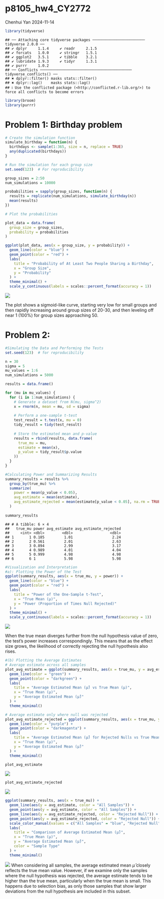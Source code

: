 p8105_hw4_CY2772
================
Chenhui Yan
2024-11-14

``` r
library(tidyverse)
```

    ## ── Attaching core tidyverse packages ──────────────────────── tidyverse 2.0.0 ──
    ## ✔ dplyr     1.1.4     ✔ readr     2.1.5
    ## ✔ forcats   1.0.0     ✔ stringr   1.5.1
    ## ✔ ggplot2   3.5.1     ✔ tibble    3.2.1
    ## ✔ lubridate 1.9.3     ✔ tidyr     1.3.1
    ## ✔ purrr     1.0.2     
    ## ── Conflicts ────────────────────────────────────────── tidyverse_conflicts() ──
    ## ✖ dplyr::filter() masks stats::filter()
    ## ✖ dplyr::lag()    masks stats::lag()
    ## ℹ Use the conflicted package (<http://conflicted.r-lib.org/>) to force all conflicts to become errors

``` r
library(broom)
library(purrr)
```

# Problem 1: Birthday problem

``` r
# Create the simulation function
simulate_birthday = function(n) {
  birthdays <- sample(1:365, size = n, replace = TRUE)
  any(duplicated(birthdays))
}
```

``` r
# Run the simulation for each group size
set.seed(123)  # For reproducibility

group_sizes = 2:50
num_simulations = 10000

probabilities = sapply(group_sizes, function(n) {
  results = replicate(num_simulations, simulate_birthday(n))
  mean(results)
})
```

``` r
# Plot the probabilities

plot_data = data.frame(
  group_size = group_sizes,
  probability = probabilities
)

ggplot(plot_data, aes(x = group_size, y = probability)) +
  geom_line(color = "blue") +
  geom_point(color = "red") +
  labs(
    title = "Probability of At Least Two People Sharing a Birthday",
    x = "Group Size",
    y = "Probability"
  ) +
  theme_minimal() +
  scale_y_continuous(labels = scales::percent_format(accuracy = 1))
```

![](p8105_hw4_CY2772_files/figure-gfm/unnamed-chunk-4-1.png)<!-- -->

The plot shows a sigmoid-like curve, starting very low for small groups
and then rapidly increasing around group sizes of 20-30, and then
leveling off near 1 (100%) for group sizes approaching 50.

# Problem 2:

``` r
#Simulating the Data and Performing the Tests
set.seed(123)  # for reproducibility

n = 30
sigma = 5
mu_values = 1:6
num_simulations = 5000

results = data.frame()

for (mu in mu_values) {
  for (i in 1:num_simulations) {
    # Generate a dataset from N(mu, sigma^2)
    x = rnorm(n, mean = mu, sd = sigma)
    
    # Perform a one-sample t-test
    test_result = t.test(x, mu = 0)
    tidy_result = tidy(test_result)
    
    # Store the estimated mean and p-value
    results = rbind(results, data.frame(
      true_mu = mu,
      estimate = mean(x),
      p_value = tidy_result$p.value
    ))
  }
}
```

``` r
#Calculating Power and Summarizing Results
summary_results = results %>%
  group_by(true_mu) %>%
  summarize(
    power = mean(p_value < 0.05),
    avg_estimate = mean(estimate),
    avg_estimate_rejected = mean(estimate[p_value < 0.05], na.rm = TRUE)
  )
  
summary_results
```

    ## # A tibble: 6 × 4
    ##   true_mu power avg_estimate avg_estimate_rejected
    ##     <int> <dbl>        <dbl>                 <dbl>
    ## 1       1 0.185         1.01                  2.24
    ## 2       2 0.561         2.01                  2.63
    ## 3       3 0.894         2.99                  3.17
    ## 4       4 0.989         4.01                  4.04
    ## 5       5 0.999         4.98                  4.98
    ## 6       6 1             5.98                  5.98

``` r
#Visualization and Interpretation
#a): Plotting the Power of the Test
ggplot(summary_results, aes(x = true_mu, y = power)) +
  geom_line(color = "blue") +
  geom_point(color = "red") +
  labs(
    title = "Power of the One-Sample t-Test",
    x = "True Mean (µ)",
    y = "Power (Proportion of Times Null Rejected)"
  ) +
  theme_minimal() +
  scale_y_continuous(labels = scales::percent_format(accuracy = 1))
```

![](p8105_hw4_CY2772_files/figure-gfm/unnamed-chunk-7-1.png)<!-- -->

When the true mean diverges further from the null hypothesis value of
zero, the test’s power increases correspondingly. This means that as the
effect size grows, the likelihood of correctly rejecting the null
hypothesis also rises.

``` r
#(b) Plotting the Average Estimates
# Average estimate across all samples
plot_avg_estimate = ggplot(summary_results, aes(x = true_mu, y = avg_estimate)) +
  geom_line(color = "green") +
  geom_point(color = "darkgreen") +
  labs(
    title = "Average Estimated Mean (µ̂) vs True Mean (µ)",
    x = "True Mean (µ)",
    y = "Average Estimated Mean (µ̂)"
  ) +
  theme_minimal()

# Average estimate only where null was rejected
plot_avg_estimate_rejected = ggplot(summary_results, aes(x = true_mu, y = avg_estimate_rejected)) +
  geom_line(color = "purple") +
  geom_point(color = "darkmagenta") +
  labs(
    title = "Average Estimated Mean (µ̂) for Rejected Nulls vs True Mean (µ)",
    x = "True Mean (µ)",
    y = "Average Estimated Mean (µ̂)"
  ) +
  theme_minimal()

plot_avg_estimate
```

![](p8105_hw4_CY2772_files/figure-gfm/unnamed-chunk-8-1.png)<!-- -->

``` r
plot_avg_estimate_rejected
```

![](p8105_hw4_CY2772_files/figure-gfm/unnamed-chunk-8-2.png)<!-- -->

``` r
ggplot(summary_results, aes(x = true_mu)) +
  geom_line(aes(y = avg_estimate, color = "All Samples")) +
  geom_point(aes(y = avg_estimate, color = "All Samples")) +
  geom_line(aes(y = avg_estimate_rejected, color = "Rejected Null")) +
  geom_point(aes(y = avg_estimate_rejected, color = "Rejected Null")) +
  scale_color_manual(values = c("All Samples" = "blue", "Rejected Null" = "red")) +
  labs(
    title = "Comparison of Average Estimated Mean (µ̂)",
    x = "True Mean (µ)",
    y = "Average Estimated Mean (µ̂)",
    color = "Sample Type"
  ) +
  theme_minimal()
```

![](p8105_hw4_CY2772_files/figure-gfm/unnamed-chunk-9-1.png)<!-- -->
When considering all samples, the average estimated mean $\hat{\mu}$
closely reflects the true mean value. However, if we examine only the
samples where the null hypothesis was rejected, the average estimate
tends to be higher than the true mean, particularly when the true mean
is small. This happens due to selection bias, as only those samples that
show larger deviations from the null hypothesis are included in this
subset.
